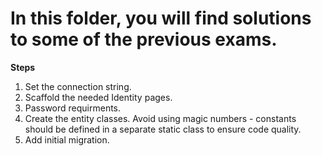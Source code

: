 # In this folder, you will find solutions to some of the previous exams.

**Steps**

1. Set the connection string.
2. Scaffold the needed Identity pages.
3. Password requirments.
4. Create the entity classes. Avoid using magic numbers - constants should be defined in a separate static class to ensure code quality.
5. Add initial migration.